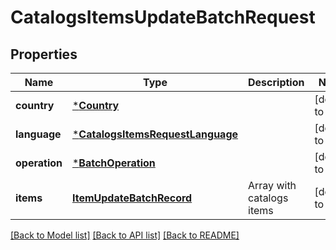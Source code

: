 # CatalogsItemsUpdateBatchRequest

## Properties
Name | Type | Description | Notes
------------ | ------------- | ------------- | -------------
**country** | [***Country**](Country.md) |  | [default to null]
**language** | [***CatalogsItemsRequestLanguage**](CatalogsItemsRequest_language.md) |  | [default to null]
**operation** | [***BatchOperation**](BatchOperation.md) |  | [default to null]
**items** | [**ItemUpdateBatchRecord**](ItemUpdateBatchRecord.md) | Array with catalogs items | [default to null]

[[Back to Model list]](../README.md#documentation-for-models) [[Back to API list]](../README.md#documentation-for-api-endpoints) [[Back to README]](../README.md)


